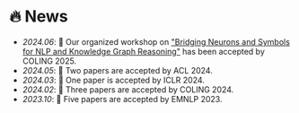 # 🔥 News
- *2024.06*: 🎉 Our organized workshop on ["Bridging Neurons and Symbols for NLP and Knowledge Graph Reasoning"](https://neusymbridge.github.io/) has been accepted by COLING 2025.
- *2024.05*: 🎉 Two papers are accepted by ACL 2024.
- *2024.03*: 🎉 One paper is accepted by ICLR 2024.
- *2024.02*: 🎉 Three papers are accepted by COLING 2024.
- *2023.10*: 🎉 Five papers are accepted by EMNLP 2023.
